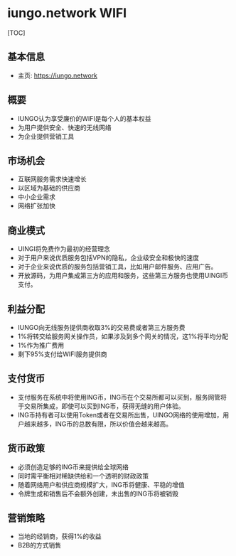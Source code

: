# iungo.network WIFI 
[TOC]

## 基本信息
- 主页: https://iungo.network

## 概要
- IUNGO认为享受廉价的WIFI是每个人的基本权益
- 为用户提供安全、快速的无线网络
- 为企业提供营销工具

## 市场机会
- 互联网服务需求快速增长
- 以区域为基础的供应商
- 中小企业需求
- 网络扩张加快

## 商业模式
- UINGI将免费作为最初的经营理念
- 对于用户来说优质服务包括VPN的隐私，企业级安全和极快的速度
- 对于企业来说优质的服务包括营销工具，比如用户邮件服务、应用广告。
- 开放源码，为用户集成第三方的应用和服务，这些第三方服务也使用UINGI币支付。

## 利益分配
- IUNGO向无线服务提供商收取3%的交易费或者第三方服务费
- 1%将转交给服务网关操作员，如果涉及到多个网关的情况，这1%将平均分配
- 1%作为推广费用
- 剩下95%支付给WIFI服务提供商

## 支付货币
- 支付服务在系统中将使用ING币，ING币在个交易所都可以买到，服务网管将于交易所集成，即使可以买到ING币，获得无缝的用户体验。
- ING币持有者可以使用Token或者在交易所出售，UINGO网络的使用增加，用户越来越多，ING币的总数有限，所以价值会越来越高。

## 货币政策
 - 必须创造足够的ING币来提供给全球网络
 - 同时需平衡相对稀缺供给和一个透明的财政政策
 - 随着网络用户和供应商规模扩大，ING币将健康、平稳的增值
 - 令牌生成和销售后不会额外创建，未出售的ING币将被销毁
  
## 营销策略
- 当地的经销商，获得1%的收益
- B2B的方式销售




